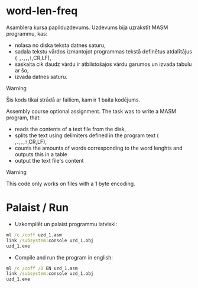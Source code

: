 # word-len-freq
Asamblera kursa papilduzdevums. Uzdevums bija uzrakstīt MASM programmu, kas:
* nolasa no diska teksta datnes saturu,
* sadala tekstu vārdos izmantojot programmas tekstā definētus atdalītājus (` `,`.`,`,`,`!`,CR,LF),
* saskaita cik daudz vārdu ir atbilstošajos vārdu garumos un izvada tabulu ar šo,
* izvada datnes saturu.
  
> [!WARNING]
> Šis kods tikai strādā ar failiem, kam ir 1 baita kodējums.

Assembly course optional assignment. The task was to write a MASM program, that:
* reads the contents of a text file from the disk,
* splits the text using delimiters defined in the program text (` `,`.`,`,`,`!`,CR,LF),
* counts the amounts of words corresponding to the word lenghts and outputs this in a table
* output the text file's content

> [!WARNING]
> This code only works on files with a 1 byte encoding.

# Palaist / Run
* Uzkompilēt un palaist programmu latviski:
```bat
ml /c /coff uzd_1.asm
link /subsystem:console uzd_1.obj
uzd_1.exe
```
* Compile and run the program in english:
```bat
ml /c /coff /D EN uzd_1.asm
link /subsystem:console uzd_1.obj
uzd_1.exe
```
